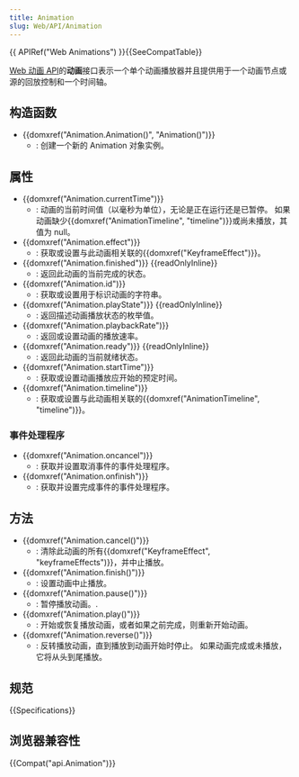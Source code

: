 ```yaml
---
title: Animation
slug: Web/API/Animation
---
```

{{ APIRef("Web Animations") }}{{SeeCompatTable}}

[Web 动画 API](/zh-CN/docs/Web/API/Web_Animations_API)的**动画**接口表示一个单个动画播放器并且提供用于一个动画节点或源的回放控制和一个时间轴。

## 构造函数

- {{domxref("Animation.Animation()", "Animation()")}}
  - : 创建一个新的 Animation 对象实例。

## 属性

- {{domxref("Animation.currentTime")}}
  - : 动画的当前时间值（以毫秒为单位），无论是正在运行还是已暂停。 如果动画缺少{{domxref("AnimationTimeline", "timeline")}}或尚未播放，其值为 null。
- {{domxref("Animation.effect")}}
  - : 获取或设置与此动画相关联的{{domxref("KeyframeEffect")}}。
- {{domxref("Animation.finished")}} {{readOnlyInline}}
  - : 返回此动画的当前完成的状态。
- {{domxref("Animation.id")}}
  - : 获取或设置用于标识动画的字符串。
- {{domxref("Animation.playState")}} {{readOnlyInline}}
  - : 返回描述动画播放状态的枚举值。
- {{domxref("Animation.playbackRate")}}
  - : 返回或设置动画的播放速率。
- {{domxref("Animation.ready")}} {{readOnlyInline}}
  - : 返回此动画的当前就绪状态。
- {{domxref("Animation.startTime")}}
  - : 获取或设置动画播放应开始的预定时间。
- {{domxref("Animation.timeline")}}
  - : 获取或设置与此动画相关联的{{domxref("AnimationTimeline", "timeline")}}。

### 事件处理程序

- {{domxref("Animation.oncancel")}}
  - : 获取并设置取消事件的事件处理程序。
- {{domxref("Animation.onfinish")}}
  - : 获取并设置完成事件的事件处理程序。

## 方法

- {{domxref("Animation.cancel()")}}
  - : 清除此动画的所有{{domxref("KeyframeEffect", "keyframeEffects")}}，并中止播放。
- {{domxref("Animation.finish()")}}
  - : 设置动画中止播放。
- {{domxref("Animation.pause()")}}
  - : 暂停播放动画。.
- {{domxref("Animation.play()")}}
  - : 开始或恢复播放动画，或者如果之前完成，则重新开始动画。
- {{domxref("Animation.reverse()")}}
  - : 反转播放动画，直到播放到动画开始时停止。 如果动画完成或未播放，它将从头到尾播放。

## 规范

{{Specifications}}

## 浏览器兼容性

{{Compat("api.Animation")}}
